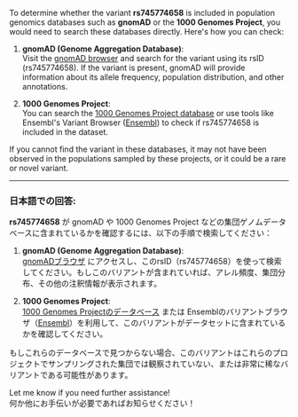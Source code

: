 To determine whether the variant **rs745774658** is included in population genomics databases such as **gnomAD** or the **1000 Genomes Project**, you would need to search these databases directly. Here's how you can check:

1. **gnomAD (Genome Aggregation Database)**:  
   Visit the [gnomAD browser](https://gnomad.broadinstitute.org/) and search for the variant using its rsID (rs745774658). If the variant is present, gnomAD will provide information about its allele frequency, population distribution, and other annotations.

2. **1000 Genomes Project**:  
   You can search the [1000 Genomes Project database](https://www.internationalgenome.org/) or use tools like Ensembl's Variant Browser ([Ensembl](https://www.ensembl.org/)) to check if rs745774658 is included in the dataset.

If you cannot find the variant in these databases, it may not have been observed in the populations sampled by these projects, or it could be a rare or novel variant.

---

### 日本語での回答:
**rs745774658** が gnomAD や 1000 Genomes Project などの集団ゲノムデータベースに含まれているかを確認するには、以下の手順で検索してください：

1. **gnomAD (Genome Aggregation Database)**:  
   [gnomADブラウザ](https://gnomad.broadinstitute.org/) にアクセスし、このrsID（rs745774658）を使って検索してください。もしこのバリアントが含まれていれば、アレル頻度、集団分布、その他の注釈情報が表示されます。

2. **1000 Genomes Project**:  
   [1000 Genomes Projectのデータベース](https://www.internationalgenome.org/) または Ensemblのバリアントブラウザ（[Ensembl](https://www.ensembl.org/)）を利用して、このバリアントがデータセットに含まれているかを確認してください。

もしこれらのデータベースで見つからない場合、このバリアントはこれらのプロジェクトでサンプリングされた集団では観察されていない、または非常に稀なバリアントである可能性があります。

Let me know if you need further assistance!  
何か他にお手伝いが必要であればお知らせください！